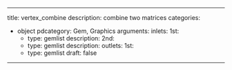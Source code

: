 
---
title: vertex_combine
description: combine two matrices
categories:
  - object
pdcategory: Gem, Graphics
arguments:
inlets:
  1st:
    - type: gemlist
      description:
  2nd:
    - type: gemlist
      description:
outlets:
  1st:
    - type: gemlist
draft: false
---

